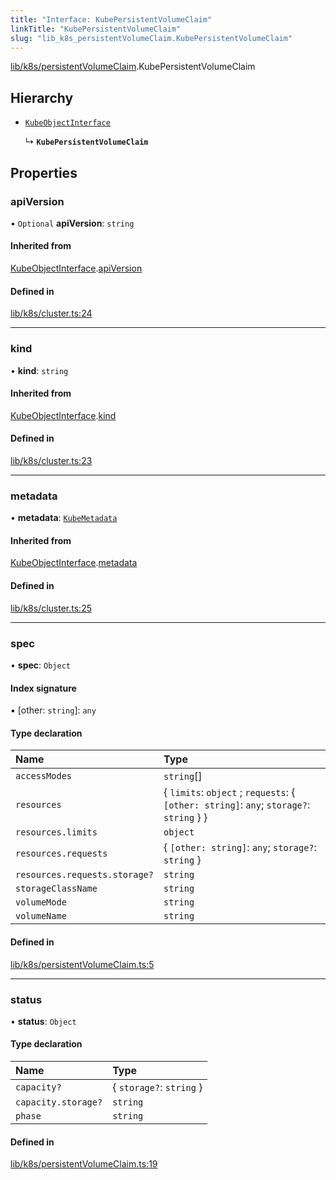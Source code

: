 ```yaml
---
title: "Interface: KubePersistentVolumeClaim"
linkTitle: "KubePersistentVolumeClaim"
slug: "lib_k8s_persistentVolumeClaim.KubePersistentVolumeClaim"
---
```


[lib/k8s/persistentVolumeClaim](../modules/lib_k8s_persistentVolumeClaim.md).KubePersistentVolumeClaim

## Hierarchy

- [`KubeObjectInterface`](lib_k8s_cluster.KubeObjectInterface.md)

  ↳ **`KubePersistentVolumeClaim`**

## Properties

### apiVersion

• `Optional` **apiVersion**: `string`

#### Inherited from

[KubeObjectInterface](lib_k8s_cluster.KubeObjectInterface.md).[apiVersion](lib_k8s_cluster.KubeObjectInterface.md#apiversion)

#### Defined in

[lib/k8s/cluster.ts:24](https://github.com/kinvolk/headlamp/blob/16fcc2a7/frontend/src/lib/k8s/cluster.ts#L24)

___

### kind

• **kind**: `string`

#### Inherited from

[KubeObjectInterface](lib_k8s_cluster.KubeObjectInterface.md).[kind](lib_k8s_cluster.KubeObjectInterface.md#kind)

#### Defined in

[lib/k8s/cluster.ts:23](https://github.com/kinvolk/headlamp/blob/16fcc2a7/frontend/src/lib/k8s/cluster.ts#L23)

___

### metadata

• **metadata**: [`KubeMetadata`](lib_k8s_cluster.KubeMetadata.md)

#### Inherited from

[KubeObjectInterface](lib_k8s_cluster.KubeObjectInterface.md).[metadata](lib_k8s_cluster.KubeObjectInterface.md#metadata)

#### Defined in

[lib/k8s/cluster.ts:25](https://github.com/kinvolk/headlamp/blob/16fcc2a7/frontend/src/lib/k8s/cluster.ts#L25)

___

### spec

• **spec**: `Object`

#### Index signature

▪ [other: `string`]: `any`

#### Type declaration

| Name | Type |
| :------ | :------ |
| `accessModes` | `string`[] |
| `resources` | { `limits`: `object` ; `requests`: { `[other: string]`: `any`; `storage?`: `string`  }  } |
| `resources.limits` | `object` |
| `resources.requests` | { `[other: string]`: `any`; `storage?`: `string`  } |
| `resources.requests.storage?` | `string` |
| `storageClassName` | `string` |
| `volumeMode` | `string` |
| `volumeName` | `string` |

#### Defined in

[lib/k8s/persistentVolumeClaim.ts:5](https://github.com/kinvolk/headlamp/blob/16fcc2a7/frontend/src/lib/k8s/persistentVolumeClaim.ts#L5)

___

### status

• **status**: `Object`

#### Type declaration

| Name | Type |
| :------ | :------ |
| `capacity?` | { `storage?`: `string`  } |
| `capacity.storage?` | `string` |
| `phase` | `string` |

#### Defined in

[lib/k8s/persistentVolumeClaim.ts:19](https://github.com/kinvolk/headlamp/blob/16fcc2a7/frontend/src/lib/k8s/persistentVolumeClaim.ts#L19)
